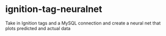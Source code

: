 # ignition-tag-neuralnet
Take in Ignition tags and a MySQL connection and create a neural net that plots predicted and actual data
